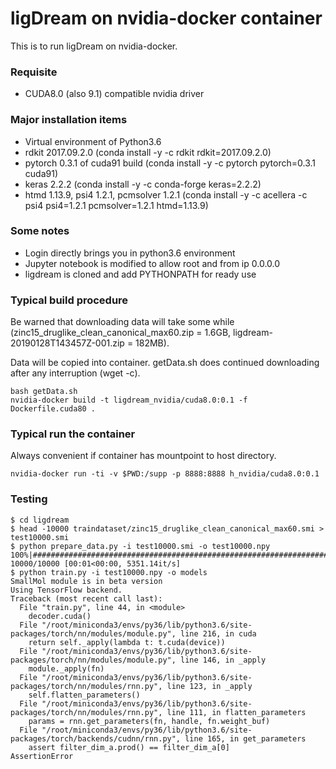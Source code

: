 # ligDream on nvidia-docker container

This is to run ligDream on nvidia-docker.

### Requisite

- CUDA8.0 (also 9.1) compatible nvidia driver

### Major installation items

- Virtual environment of Python3.6
- rdkit 2017.09.2.0 (conda install -y -c rdkit rdkit=2017.09.2.0)
- pytorch 0.3.1 of cuda91 build (conda install -y -c pytorch pytorch=0.3.1 cuda91)
- keras 2.2.2 (conda install -y -c conda-forge keras=2.2.2)
- htmd 1.13.9, psi4 1.2.1, pcmsolver 1.2.1 (conda install -y -c acellera -c psi4 psi4=1.2.1 pcmsolver=1.2.1 htmd=1.13.9)

### Some notes

- Login directly brings you in python3.6 environment
- Jupyter notebook is modified to allow root and from ip 0.0.0.0
- ligdream is cloned and add PYTHONPATH for ready use

### Typical build procedure

Be warned that downloading data will take some while (zinc15_druglike_clean_canonical_max60.zip = 1.6GB, ligdream-20190128T143457Z-001.zip = 182MB).

Data will be copied into container. getData.sh does continued downloading after any interruption (wget -c).

```
bash getData.sh
nvidia-docker build -t ligdream_nvidia/cuda8.0:0.1 -f Dockerfile.cuda80 .
```

### Typical run the container

Always convenient if container has mountpoint to host directory.

```
nvidia-docker run -ti -v $PWD:/supp -p 8888:8888 h_nvidia/cuda8.0:0.1
```

### Testing

```
$ cd ligdream
$ head -10000 traindataset/zinc15_druglike_clean_canonical_max60.smi > test10000.smi
$ python prepare_data.py -i test10000.smi -o test10000.npy
100%|##########################################################################################################| 10000/10000 [00:01<00:00, 5351.14it/s]
$ python train.py -i test10000.npy -o models
SmallMol module is in beta version
Using TensorFlow backend.
Traceback (most recent call last):
  File "train.py", line 44, in <module>
    decoder.cuda()
  File "/root/miniconda3/envs/py36/lib/python3.6/site-packages/torch/nn/modules/module.py", line 216, in cuda
    return self._apply(lambda t: t.cuda(device))
  File "/root/miniconda3/envs/py36/lib/python3.6/site-packages/torch/nn/modules/module.py", line 146, in _apply
    module._apply(fn)
  File "/root/miniconda3/envs/py36/lib/python3.6/site-packages/torch/nn/modules/rnn.py", line 123, in _apply
    self.flatten_parameters()
  File "/root/miniconda3/envs/py36/lib/python3.6/site-packages/torch/nn/modules/rnn.py", line 111, in flatten_parameters
    params = rnn.get_parameters(fn, handle, fn.weight_buf)
  File "/root/miniconda3/envs/py36/lib/python3.6/site-packages/torch/backends/cudnn/rnn.py", line 165, in get_parameters
    assert filter_dim_a.prod() == filter_dim_a[0]
AssertionError
```
